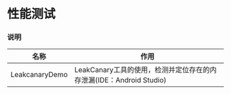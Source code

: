 # 性能测试

### 说明


名称 | 作用
------- | -------
LeakcanaryDemo| LeakCanary工具的使用，检测并定位存在的内存泄漏(IDE：Android Studio)

